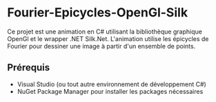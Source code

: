 # Fourier-Epicycles-OpenGl-Silk

Ce projet est une animation en C# utilisant la bibliothèque graphique OpenGl et le wrapper .NET Silk.Net. L'animation utilise les épicycles de Fourier pour dessiner une image à partir d'un ensemble de points.

## Prérequis
- Visual Studio (ou tout autre environnement de développement C#)
- NuGet Package Manager pour installer les packages nécessaires
